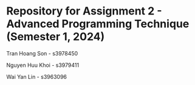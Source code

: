 # Repository for Assignment 2 - Advanced Programming Technique (Semester 1, 2024)
Tran Hoang Son - s3978450

Nguyen Huu Khoi - s3979411

Wai Yan Lin - s3963096
